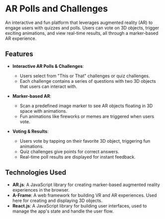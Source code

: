# AR Polls and Challenges

An interactive and fun platform that leverages augmented reality (AR) to engage users with quizzes and polls. Users can vote on 3D objects, trigger exciting animations, and view real-time results, all through a marker-based AR experience.

## Features

- **Interactive AR Polls & Challenges**: 
  - Users select from "This or That" challenges or quiz challenges.
  - Each challenge contains a series of questions with two 3D objects that users can interact with.
  
- **Marker-based AR**:
  - Scan a predefined image marker to see AR objects floating in 3D space with animations.
  - Fun animations like fireworks or memes are triggered when users vote.

- **Voting & Results**:
  - Users vote by tapping on their favorite 3D object, triggering fun animations.
  - Quiz challenges give points for correct answers.
  - Real-time poll results are displayed for instant feedback.

## Technologies Used

- **AR.js**: A JavaScript library for creating marker-based augmented reality experiences in the browser.
- **A-Frame**: A web framework for building VR and AR experiences. Used here for creating and displaying 3D objects.
- **React.js**: A JavaScript library for building user interfaces, used to manage the app's state and handle the user flow.
